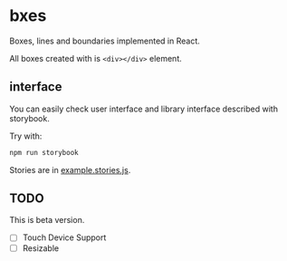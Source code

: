 # bxes

Boxes, lines and boundaries implemented in React.

All boxes created with is `<div></div>` element.

## interface

You can easily check user interface and library interface described with storybook.

Try with:

```bash
npm run storybook
```

Stories are in [example.stories.js](https://github.com/coder-ka/bxes/blob/master/src/stories/example.stories.js).

## TODO

This is beta version.

- [ ] Touch Device Support
- [ ] Resizable
